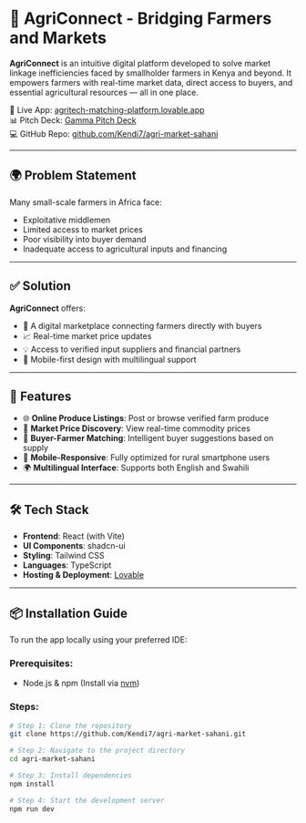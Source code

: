 # 🌾 AgriConnect - Bridging Farmers and Markets

**AgriConnect** is an intuitive digital platform developed to solve market linkage inefficiencies faced by smallholder farmers in Kenya and beyond. It empowers farmers with real-time market data, direct access to buyers, and essential agricultural resources — all in one place.

🚀 Live App: [agritech-matching-platform.lovable.app](https://agritech-matching-platform.lovable.app/)  
📊 Pitch Deck: [Gamma Pitch Deck](https://gamma.app/docs/Agritech-Matching-Platform-Pitch-Deck-ij6x3kr0kmnhkb5)  
💻 GitHub Repo: [github.com/Kendi7/agri-market-sahani](https://github.com/Kendi7/agri-market-sahani.git)

---

## 🌍 Problem Statement

Many small-scale farmers in Africa face:
- Exploitative middlemen
- Limited access to market prices
- Poor visibility into buyer demand
- Inadequate access to agricultural inputs and financing

---

## ✅ Solution

**AgriConnect** offers:
- 🔄 A digital marketplace connecting farmers directly with buyers
- 📈 Real-time market price updates
- 💡 Access to verified input suppliers and financial partners
- 📱 Mobile-first design with multilingual support

---

## 💼 Features

- 🌐 **Online Produce Listings**: Post or browse verified farm produce
- 🔎 **Market Price Discovery**: View real-time commodity prices
- 🧩 **Buyer-Farmer Matching**: Intelligent buyer suggestions based on supply
- 📲 **Mobile-Responsive**: Fully optimized for rural smartphone users
- 🌍 **Multilingual Interface**: Supports both English and Swahili

---

## 🛠️ Tech Stack

- **Frontend**: React (with Vite)
- **UI Components**: shadcn-ui
- **Styling**: Tailwind CSS
- **Languages**: TypeScript
- **Hosting & Deployment**: [Lovable](https://lovable.dev)

---

## 📦 Installation Guide

To run the app locally using your preferred IDE:

### Prerequisites:
- Node.js & npm (Install via [nvm](https://github.com/nvm-sh/nvm#installing-and-updating))

### Steps:
```bash
# Step 1: Clone the repository
git clone https://github.com/Kendi7/agri-market-sahani.git

# Step 2: Navigate to the project directory
cd agri-market-sahani

# Step 3: Install dependencies
npm install

# Step 4: Start the development server
npm run dev

